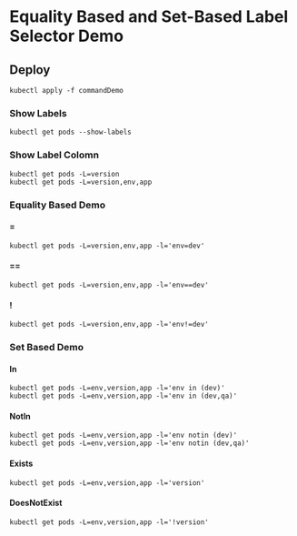 # Equality Based and Set-Based Label Selector Demo

## Deploy
```
kubectl apply -f commandDemo
```
### Show Labels

```
kubectl get pods --show-labels
```

### Show Label Colomn 

```
kubectl get pods -L=version
kubectl get pods -L=version,env,app
```

### Equality Based Demo

#### =
```
kubectl get pods -L=version,env,app -l='env=dev'
```
#### ==
```
kubectl get pods -L=version,env,app -l='env==dev'
```
#### !
```
kubectl get pods -L=version,env,app -l='env!=dev'
```

### Set Based Demo

#### In
```
kubectl get pods -L=env,version,app -l='env in (dev)'
kubectl get pods -L=env,version,app -l='env in (dev,qa)'
```
#### NotIn

```
kubectl get pods -L=env,version,app -l='env notin (dev)'
kubectl get pods -L=env,version,app -l='env notin (dev,qa)'
```

#### Exists

```
kubectl get pods -L=env,version,app -l='version'
```

#### DoesNotExist

```
kubectl get pods -L=env,version,app -l='!version'
```








